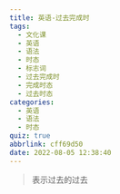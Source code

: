 ```yaml
---
title: 英语-过去完成时
tags:
  - 文化课
  - 英语
  - 语法
  - 时态
  - 标志词
  - 过去完成时
  - 完成时态
  - 过去时态
categories:
  - 英语
  - 语法
  - 时态
quiz: true
abbrlink: cff69d50
date: 2022-08-05 12:38:40
---
```

> 表示过去的过去
